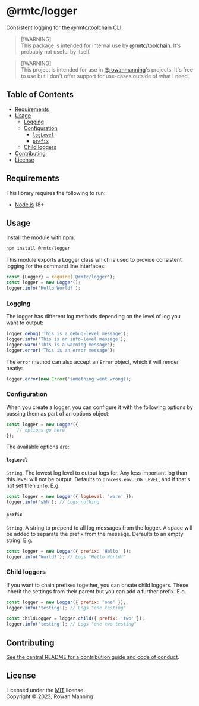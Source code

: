 
# @rmtc/logger

Consistent logging for the @rmtc/toolchain CLI.

> [!WARNING]<br/>
> This package is intended for internal use by [@rmtc/toolchain](https://github.com/rowanmanning/toolchain#readme). It's probably not useful by itself.

> [!WARNING]<br/>
> This project is intended for use in [@rowanmanning](https://github.com/rowanmanning/)'s projects. It's free to use but I don't offer support for use-cases outside of what I need.


## Table of Contents

  * [Requirements](#requirements)
  * [Usage](#usage)
    * [Logging](#logging)
    * [Configuration](#configuration)
      * [`logLevel`](#loglevel)
      * [`prefix`](#prefix)
    * [Child loggers](#child-loggers)
  * [Contributing](#contributing)
  * [License](#license)


## Requirements

This library requires the following to run:

  * [Node.js](https://nodejs.org/) 18+


## Usage

Install the module with [npm](https://www.npmjs.com/):

```sh
npm install @rmtc/logger
```

This module exports a Logger class which is used to provide consistent logging for the command line interfaces:

```js
const {Logger} = require('@rmtc/logger');
const logger = new Logger();
logger.info('Hello World!');
```

### Logging

The logger has different log methods depending on the level of log you want to output:

```js
logger.debug('This is a debug-level message');
logger.info('This is an info-level message');
logger.warn('This is a warning message');
logger.error('This is an error message');
```

The `error` method can also accept an `Error` object, which it will render neatly:

```js
logger.error(new Error('something went wrong));
```

### Configuration

When you create a logger, you can configure it with the following options by passing them as part of an options object:

```js
const logger = new Logger({
    // options go here
});
```

The available options are:

#### `logLevel`

`String`. The lowest log level to output logs for. Any less important log than this level will not be output. Defaults to `process.env.LOG_LEVEL`, and if that's not set then `info`. E.g.

```js
const logger = new Logger({ logLevel: 'warn' });
logger.info('shh'); // Logs nothing
```

#### `prefix`

`String`. A string to prepend to all log messages from the logger. A space will be added to separate the prefix from the message. Defaults to an empty string. E.g.

```js
const logger = new Logger({ prefix: 'Hello' });
logger.info('World!'); // Logs "Hello World!"
```

### Child loggers

If you want to chain prefixes together, you can create child loggers. These inherit the settings from their parent but you can add a further prefix. E.g.

```js
const logger = new Logger({ prefix: 'one' });
logger.info('testing'); // Logs "one testing"

const childLogger = logger.child({ prefix: 'two' });
logger.info('testing'); // Logs "one two testing"
```


## Contributing

[See the central README for a contribution guide and code of conduct](https://github.com/rowanmanning/toolchain#contributing).


## License

Licensed under the [MIT](https://github.com/rowanmanning/toolchain/blob/main/LICENSE) license.<br/>
Copyright &copy; 2023, Rowan Manning
